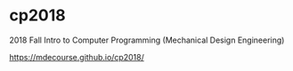 # cp2018
2018 Fall Intro to Computer Programming (Mechanical Design Engineering)

https://mdecourse.github.io/cp2018/
